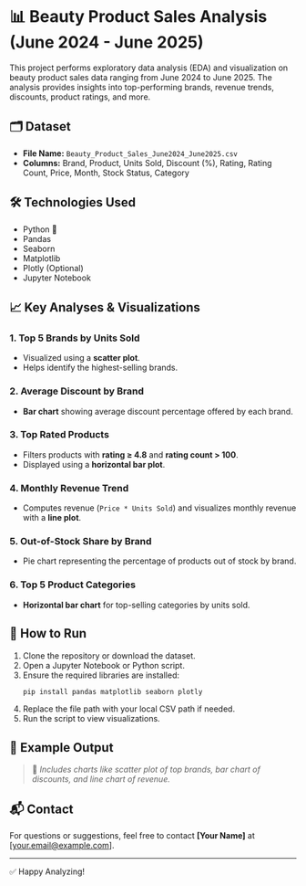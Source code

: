 # 📊 Beauty Product Sales Analysis (June 2024 - June 2025)

This project performs exploratory data analysis (EDA) and visualization on beauty product sales data ranging from June 2024 to June 2025. The analysis provides insights into top-performing brands, revenue trends, discounts, product ratings, and more.

## 🗂️ Dataset
- **File Name:** `Beauty_Product_Sales_June2024_June2025.csv`
- **Columns:** Brand, Product, Units Sold, Discount (%), Rating, Rating Count, Price, Month, Stock Status, Category

## 🛠️ Technologies Used
- Python 🐍
- Pandas
- Seaborn
- Matplotlib
- Plotly (Optional)
- Jupyter Notebook

## 📈 Key Analyses & Visualizations

### 1. Top 5 Brands by Units Sold
- Visualized using a **scatter plot**.
- Helps identify the highest-selling brands.

### 2. Average Discount by Brand
- **Bar chart** showing average discount percentage offered by each brand.

### 3. Top Rated Products
- Filters products with **rating ≥ 4.8** and **rating count > 100**.
- Displayed using a **horizontal bar plot**.

### 4. Monthly Revenue Trend
- Computes revenue (`Price * Units Sold`) and visualizes monthly revenue with a **line plot**.

### 5. Out-of-Stock Share by Brand
- Pie chart representing the percentage of products out of stock by brand.

### 6. Top 5 Product Categories
- **Horizontal bar chart** for top-selling categories by units sold.

## 📎 How to Run

1. Clone the repository or download the dataset.
2. Open a Jupyter Notebook or Python script.
3. Ensure the required libraries are installed:
    ```bash
    pip install pandas matplotlib seaborn plotly
    ```
4. Replace the file path with your local CSV path if needed.
5. Run the script to view visualizations.

## 📌 Example Output

> 📍 *Includes charts like scatter plot of top brands, bar chart of discounts, and line chart of revenue.*

## 📬 Contact
For questions or suggestions, feel free to contact **[Your Name]** at [your.email@example.com].

---

✅ Happy Analyzing!
